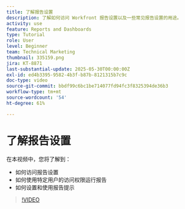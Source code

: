 ```yaml
---
title: 了解报告设置
description: 了解如何访问 Workfront 报告设置以及一些常见报告设置的用途。
activity: use
feature: Reports and Dashboards
type: Tutorial
role: User
level: Beginner
team: Technical Marketing
thumbnail: 335159.png
jira: KT-8871
last-substantial-update: 2025-05-30T00:00:00Z
exl-id: ed4b3395-9582-4b3f-b87b-8121315b7c9c
doc-type: video
source-git-commit: bbdf99c6bc1be714077fd94fc3f8325394de36b3
workflow-type: tm+mt
source-wordcount: '54'
ht-degree: 61%

---
```


# 了解报告设置

在本视频中，您将了解到：

* 如何访问报告设置
* 如何使用特定用户的访问权限运行报告
* 如何设置和使用报告提示

>[!VIDEO](https://video.tv.adobe.com/v/3445873/?quality=12&learn=on&enablevpops=1&captions=chi_hans)
